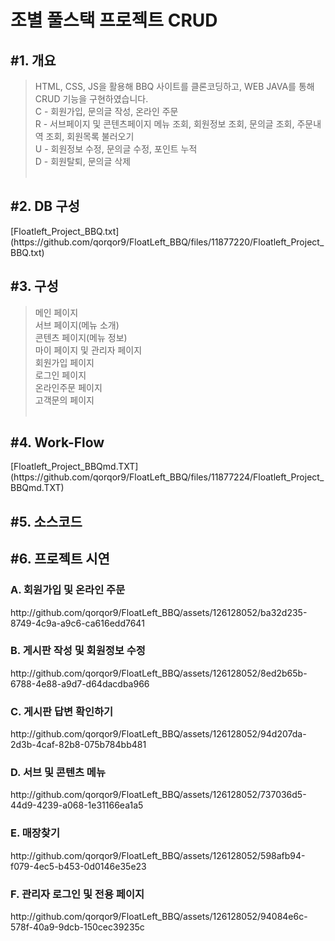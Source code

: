 <h1>조별 풀스택 프로젝트 CRUD</h1>

<h2>#1. 개요</h2>

> HTML, CSS, JS을 활용해 BBQ 사이트를 클론코딩하고, WEB JAVA를 통해 CRUD 기능을 구현하였습니다.<br>
> C - 회원가입, 문의글 작성, 온라인 주문<br>
> R - 서브페이지 및 콘텐츠페이지 메뉴 조회, 회원정보 조회, 문의글 조회, 주문내역 조회, 회원목록 불러오기<br>
> U - 회원정보 수정, 문의글 수정, 포인트 누적<br>
> D - 회원탈퇴, 문의글 삭제
<br><br>


<h2>#2. DB 구성</h2>
[Floatleft_Project_BBQ.txt](https://github.com/qorqor9/FloatLeft_BBQ/files/11877220/Floatleft_Project_BBQ.txt)

<h2>#3. 구성</h2>

> 메인 페이지<br>
> 서브 페이지(메뉴 소개)<br>
> 콘텐츠 페이지(메뉴 정보)<br>
> 마이 페이지 및 관리자 페이지<br>
> 회원가입 페이지<br>
> 로그인 페이지<br>
> 온라인주문 페이지<br>
> 고객문의 페이지
<br><br>


<h2>#4. Work-Flow</h2>
[Floatleft_Project_BBQmd.TXT](https://github.com/qorqor9/FloatLeft_BBQ/files/11877224/Floatleft_Project_BBQmd.TXT)

<h2>#5. 소스코드</h2>


<h2>#6. 프로젝트 시연</h2>

  <h3>A. 회원가입 및 온라인 주문</h3>
  http://github.com/qorqor9/FloatLeft_BBQ/assets/126128052/ba32d235-8749-4c9a-a9c6-ca616edd7641

  <h3>B. 게시판 작성 및 회원정보 수정</h3>
  http://github.com/qorqor9/FloatLeft_BBQ/assets/126128052/8ed2b65b-6788-4e88-a9d7-d64dacdba966

  <h3>C. 게시판 답변 확인하기</h3>
  http://github.com/qorqor9/FloatLeft_BBQ/assets/126128052/94d207da-2d3b-4caf-82b8-075b784bb481
  
  <h3>D. 서브 및 콘텐츠 메뉴</h3>
  http://github.com/qorqor9/FloatLeft_BBQ/assets/126128052/737036d5-44d9-4239-a068-1e31166ea1a5
  
  <h3>E. 매장찾기</h3>
  http://github.com/qorqor9/FloatLeft_BBQ/assets/126128052/598afb94-f079-4ec5-b453-0d0146e35e23

  <h3>F. 관리자 로그인 및 전용 페이지</h3>
  http://github.com/qorqor9/FloatLeft_BBQ/assets/126128052/94084e6c-578f-40a9-9dcb-150cec39235c
    
  
